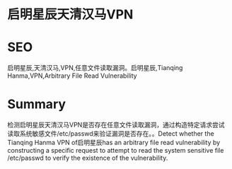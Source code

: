 # 启明星辰天清汉马VPN
# SEO
启明星辰,天清汉马,VPN,任意文件读取漏洞。启明星辰,Tianqing Hanma,VPN,Arbitrary File Read Vulnerability
# Summary
检测启明星辰天清汉马VPN是否存在任意文件读取漏洞，通过构造特定请求尝试读取系统敏感文件/etc/passwd来验证漏洞是否存在。。Detect whether the Tianqing Hanma VPN of启明星辰has an arbitrary file read vulnerability by constructing a specific request to attempt to read the system sensitive file /etc/passwd to verify the existence of the vulnerability.
